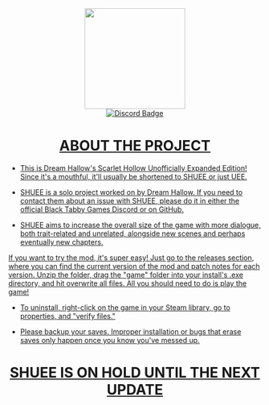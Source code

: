 <div id="header" align="center">
  <img src="https://i.giphy.com/media/v1.Y2lkPTc5MGI3NjExNW5tZmdkYW1iY3l1YTJ4cnNxcGxrNzdpcWpibzA4OGplNnB5Z21nbSZlcD12MV9pbnRlcm5hbF9naWZfYnlfaWQmY3Q9dHM/qHUP5uJUqSSWkykepd/giphy.gif" width="200"/>
<div id="badges">
<a href="https://discord.com/invite/blacktabbygames">
    <img src="https://img.shields.io/badge/Discord-blue?style=for-the-badge&logo=discord&logoColor=white" alt="Discord Badge"/>
</div>
  
# ABOUT THE PROJECT

<div align="left">
  
- This is Dream Hallow's Scarlet Hollow Unofficially Expanded Edition! Since it's a mouthful, it'll usually be shortened to SHUEE or just UEE.

- SHUEE is a solo project worked on by Dream Hallow. If you need to contact them about an issue with SHUEE, please do it in either the official Black Tabby Games Discord or on GitHub.

- SHUEE aims to increase the overall size of the game with more dialogue, both trait-related and unrelated, alongside new scenes and perhaps eventually new chapters.

If you want to try the mod, it's super easy! Just go to the releases section, where you can find the current version of the mod and patch notes for each version. Unzip the folder, drag the "game" folder into your install's .exe directory, and hit overwrite all files. All you should need to do is play the game!

- To uninstall, right-click on the game in your Steam library, go to properties, and "verify files."

- Please backup your saves. Improper installation or bugs that erase saves only happen once you know you've messed up.
</div>

# SHUEE IS ON HOLD UNTIL THE NEXT UPDATE
